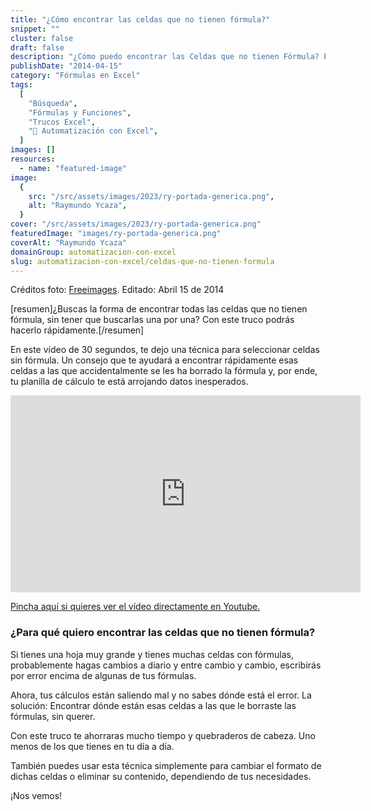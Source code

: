 ```yaml
---
title: "¿Cómo encontrar las celdas que no tienen fórmula?"
snippet: ""
cluster: false
draft: false
description: "¿Cómo puedo encontrar las Celdas que no tienen Fórmula? En esta vídeo de 30 segundos te cuento cómo puedes hacerlo."
publishDate: "2014-04-15"
category: "Fórmulas en Excel"
tags:
  [
    "Búsqueda",
    "Fórmulas y Funciones",
    "Trucos Excel",
    "🤖 Automatización con Excel",
  ]
images: []
resources:
  - name: "featured-image"
image:
  {
    src: "/src/assets/images/2023/ry-portada-generica.png",
    alt: "Raymundo Ycaza",
  }
cover: "/src/assets/images/2023/ry-portada-generica.png"
featuredImage: "images/ry-portada-generica.png"
coverAlt: "Raymundo Ycaza"
domainGroup: automatizacion-con-excel
slug: automatizacion-con-excel/celdas-que-no-tienen-formula
---
```


Créditos foto: [Freeimages](http://www.freeimages.com/photo/298471 "Freeimages"). Editado: Abril 15 de 2014

\[resumen\]¿Buscas la forma de encontrar todas las celdas que no tienen fórmula, sin tener que buscarlas una por una? Con este truco podrás hacerlo rápidamente.\[/resumen\]

En este vídeo de 30 segundos, te dejo una técnica para seleccionar celdas sin fórmula. Un consejo que te ayudará a encontrar rápidamente esas celdas a las que accidentalmente se les ha borrado la fórmula y, por ende, tu planilla de cálculo te está arrojando datos inesperados.

<iframe src="http://www.youtube.com/embed/RwVnyT52xh4" height="315" width="560" allowfullscreen frameborder="0"></iframe>

[Pincha aquí si quieres ver el vídeo directamente en Youtube.](https://www.youtube.com/watch?v=RwVnyT52xh4 "Seleccionar las celdas sin fórmula")

### ¿Para qué quiero encontrar las celdas que no tienen fórmula?

Si tienes una hoja muy grande y tienes muchas celdas con fórmulas, probablemente hagas cambios a diario y entre cambio y cambio, escribirás por error encima de algunas de tus fórmulas.

Ahora, tus cálculos están saliendo mal y no sabes dónde está el error. La solución: Encontrar dónde están esas celdas a las que le borraste las fórmulas, sin querer.

Con este truco te ahorraras mucho tiempo y quebraderos de cabeza. Uno menos de los que tienes en tu día a día.

También puedes usar esta técnica simplemente para cambiar el formato de dichas celdas o eliminar su contenido, dependiendo de tus necesidades.

¡Nos vemos!
